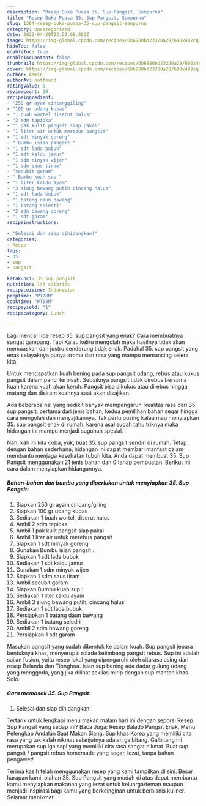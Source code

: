 ```yaml
---
description: "Resep Buka Puasa 35. Sup Pangsit, Sempurna"
title: "Resep Buka Puasa 35. Sup Pangsit, Sempurna"
slug: 1364-resep-buka-puasa-35-sup-pangsit-sempurna
category: Uncategorized
date: 2022-04-20T03:52:09.483Z
image: https://img-global.cpcdn.com/recipes/6b6980bd23320a29/680x482cq70/35-sup-pangsit-foto-resep-utama.jpg
hideToc: false
enableToc: true
enableTocContent: false
thumbnail: https://img-global.cpcdn.com/recipes/6b6980bd23320a29/680x482cq70/35-sup-pangsit-foto-resep-utama.jpg
cover: https://img-global.cpcdn.com/recipes/6b6980bd23320a29/680x482cq70/35-sup-pangsit-foto-resep-utama.jpg
author: Admin
authorAv: notfound
ratingvalue: 5
reviewcount: 19
recipeingredient:
- "250 gr ayam cincanggiling"
- "100 gr udang kupas"
- "1 buah wortel diserut halus"
- "2 sdm tapioka"
- "1 pak kulit pangsit siap pakai"
- "1 liter air untuk merebus pangsit"
- "1 sdt minyak goreng"
- " Bumbu isian pangsit "
- "1 sdt lada bubuk"
- "1 sdt kaldu jamur"
- "1 sdm minyak wijen"
- "1 sdm saus tiram"
- "secubit garam"
- " Bumbu kuah sup "
- "1 liter kaldu ayam"
- "3 siung bawang putih cincang halus"
- "1 sdt lada bubuk"
- "1 batang daun bawang"
- "1 batang seledri"
- "2 sdm bawang goreng"
- "1 sdt garam"
recipeinstructions:

- "Selesai dan siap dihidangkan!"
categories:
- Resep
tags:
- 35
- sup
- pangsit

katakunci: 35 sup pangsit 
nutrition: 143 calories
recipecuisine: Indonesian
preptime: "PT28M"
cooktime: "PT54M"
recipeyield: "1"
recipecategory: Lunch

---
```



Lagi mencari ide resep 35. sup pangsit yang enak? Cara membuatnya sangat gampang. Tapi Kalau keliru mengolah maka hasilnya tidak akan memuaskan dan justru cenderung tidak enak. Padahal 35. sup pangsit yang enak selayaknya punya aroma dan rasa yang mampu memancing selera kita.


Untuk mendapatkan kuah bening pada sup pangsit udang, rebus atau kukus pangsit dalam panci terpisah. Sebaiknya pangsit tidak direbus bersama kuah karena kuah akan keruh. Pangsit bisa dikukus atau direbus hingga matang dan disiram kuahnya saat akan disajikan.

Ada beberapa hal yang sedikit banyak mempengaruhi kualitas rasa dari 35. sup pangsit, pertama dari jenis bahan, kedua pemilihan bahan segar hingga cara mengolah dan menyajikannya. Tak perlu pusing kalau mau menyiapkan 35. sup pangsit enak di rumah, karena asal sudah tahu triknya maka hidangan ini mampu menjadi suguhan spesial.


Nah, kali ini kita coba, yuk, buat 35. sup pangsit sendiri di rumah. Tetap dengan bahan sederhana, hidangan ini dapat memberi manfaat dalam membantu menjaga kesehatan tubuh kita. Anda dapat membuat 35. Sup Pangsit menggunakan 21 jenis bahan dan 0 tahap pembuatan. Berikut ini cara dalam menyiapkan hidangannya.

<!--inarticleads1-->

##### Bahan-bahan dan bumbu yang diperlukan untuk menyiapkan 35. Sup Pangsit:

1. Siapkan 250 gr ayam cincang/giling
1. Siapkan 100 gr udang kupas
1. Sediakan 1 buah wortel, diserut halus
1. Ambil 2 sdm tapioka
1. Ambil 1 pak kulit pangsit siap pakai
1. Ambil 1 liter air untuk merebus pangsit
1. Siapkan 1 sdt minyak goreng
1. Gunakan  Bumbu isian pangsit :
1. Siapkan 1 sdt lada bubuk
1. Sediakan 1 sdt kaldu jamur
1. Gunakan 1 sdm minyak wijen
1. Siapkan 1 sdm saus tiram
1. Ambil secubit garam
1. Siapkan  Bumbu kuah sup :
1. Sediakan 1 liter kaldu ayam
1. Ambil 3 siung bawang putih, cincang halus
1. Sediakan 1 sdt lada bubuk
1. Persiapkan 1 batang daun bawang
1. Sediakan 1 batang seledri
1. Ambil 2 sdm bawang goreng
1. Persiapkan 1 sdt garam


Masukan pangsit yang sudah dibentuk ke dalam kuah. Sup pangsit jepara bentuknya khas, menyerupai rolade ketimbang pangsit rebus. Sup ini adalah sajian fusion, yaitu resep lokal yang dipengaruhi oleh citarasa asing dari resep Belanda dan Tionghoa. Isian sup bening ada dadar gulung udang yang menggoda, yang jika dilihat sekilas mirip dengan sup manten khas Solo. 

<!--inarticleads2-->

##### Cara memasak 35. Sup Pangsit:


1. Selesai dan siap dihidangkan!

Tertarik untuk lengkapi menu makan malam hari ini dengan seporsi Resep Sup Pangsit yang sedap ini? Baca Juga: Resep Balado Pangsit Enak, Menu Pelengkap Andalan Saat Makan Siang. Sup khas Korea yang memiliki cita rasa yang tak kalah nikmat selanjutnya adalah galbitang. Galbitang ini merupakan sup iga sapi yang memiliki cita rasa sangat nikmat. Buat sup pangsit / pangsit rebus homemade yang segar, lezat, tanpa bahan pengawet! 

Terima kasih telah menggunakan resep yang kami tampilkan di sini. Besar harapan kami, olahan 35. Sup Pangsit yang mudah di atas dapat membantu kamu menyiapkan makanan yang lezat untuk keluarga/teman maupun menjadi inspirasi bagi kamu yang berkeinginan untuk berbisnis kuliner. Selamat menikmati
